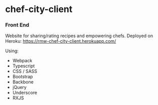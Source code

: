 # chef-city-client
### Front End

Website for sharing/rating recipes and empowering chefs.
Deployed on Heroku: https://rmw-chef-city-client.herokuapp.com/

Using:
* Webpack
* Typescript
* CSS / SASS
* Bootstrap
* Backbone
* jQuery
* Underscore
* RXJS
